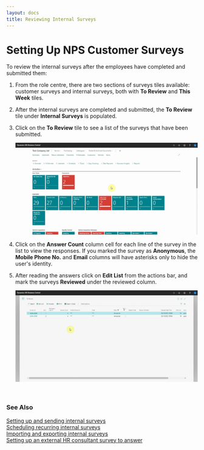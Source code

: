 ```yaml
---
layout: docs
title: Reviewing Internal Surveys
---
```


# Setting Up NPS Customer Surveys

To review the internal surveys after the employees have completed and submitted them:
1. From the role centre, there are two sections of surveys tiles available: customer surveys and internal surveys, both with **To Review** and **This Week** tiles.
2. After the internal surveys are completed and submitted, the **To Review** tile under **Internal Surveys** is populated.
3. Click on the **To Review** tile to see a list of the surveys that have been submitted.

   ![](media/garagehive-internal-surveys001.gif)

4. Click on the **Answer Count** column cell for each line of the survey in the list to view the responses. If you marked the survey as **Anonymous**, the **Mobile Phone No.** and **Email** columns will have asterisks only to hide the user's identity.
5. After reading the answers click on **Edit List** from the actions bar, and mark the surveys **Reviewed** under the reviewed column.

   ![](media/garagehive-internal-surveys002.gif)

<br>

### **See Also**

[Setting up and sending internal surveys](garagehive-setting-up-and-sending-internal-surveys.html) \
[Scheduling recurring internal surveys](garagehive-scheduling-recurring-internal-surveys.html) \
[Importing and exporting internal surveys](garagehive-importing-and-exporting-internal-surveys.html) \
[Setting up an external HR consultant survey to answer](setting-up-an-external-hr-consultant-survey-to-answer.html)